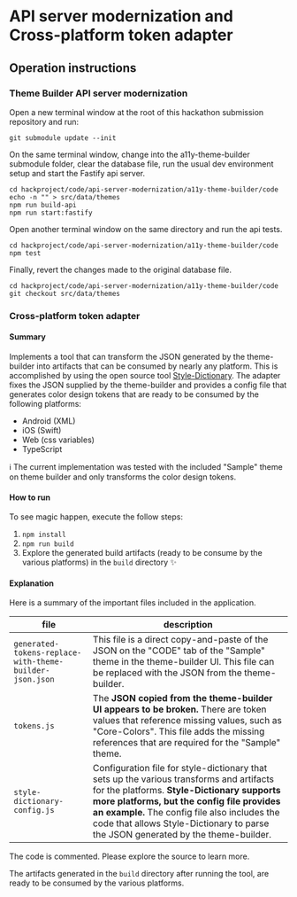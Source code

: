 # API server modernization and Cross-platform token adapter

## Operation instructions

### Theme Builder API server modernization

Open a new terminal window at the root of this hackathon submission repository and run:

```shell
git submodule update --init
```

On the same terminal window, change into the a11y-theme-builder submodule folder, clear the database file, run the usual dev environment setup and start the Fastify api server.

```shell
cd hackproject/code/api-server-modernization/a11y-theme-builder/code
echo -n "" > src/data/themes
npm run build-api
npm run start:fastify
```

Open another terminal window on the same directory and run the api tests.

```shell
cd hackproject/code/api-server-modernization/a11y-theme-builder/code
npm test
```

Finally, revert the changes made to the original database file.

```shell
cd hackproject/code/api-server-modernization/a11y-theme-builder/code
git checkout src/data/themes
```

### Cross-platform token adapter

#### Summary

Implements a tool that can transform the JSON generated by the theme-builder into artifacts that can be consumed by nearly any platform.
This is accomplished by using the open source tool [Style-Dictionary](https://amzn.github.io/style-dictionary/).
The adapter fixes the JSON supplied by the theme-builder and provides a config file that generates color design tokens that are ready to be consumed by the following platforms:

- Android (XML)
- iOS (Swift)
- Web (css variables)
- TypeScript

ℹ️ The current implementation was tested with the included "Sample" theme on theme builder and only transforms the color design tokens.

#### How to run

To see magic happen, execute the follow steps:

1. `npm install`
1. `npm run build`
1. Explore the generated build artifacts (ready to be consume by the various platforms) in the `build` directory ✨

#### Explanation

Here is a summary of the important files included in the application.

| file | description |
|-|-|
| `generated-tokens-replace-with-theme-builder-json.json` | This file is a direct copy-and-paste of the JSON on the "CODE" tab of the "Sample" theme in the theme-builder UI. This file can be replaced with the JSON from the theme-builder. |
| `tokens.js` | The **JSON copied from the theme-builder UI appears to be broken.** There are token values that reference missing values, such as "Core-Colors". This file adds the missing references that are required for the "Sample" theme. |
| `style-dictionary-config.js` | Configuration file for style-dictionary that sets up the various transforms and artifacts for the platforms. **Style-Dictionary supports more platforms, but the config file provides an example.** The config file also includes the code that allows Style-Dictionary to parse the JSON generated by the theme-builder. |

The code is commented. Please explore the source to learn more.

The artifacts generated in the `build` directory after running the tool, are ready to be consumed by the various platforms.
